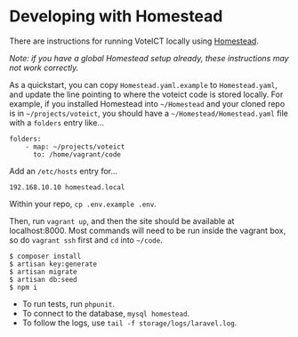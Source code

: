 # Developing with Homestead

There are instructions for running VoteICT locally using [Homestead](https://laravel.com/docs/5.6/homestead).

_Note: if you have a global Homestead setup already, these instructions may not work correctly._

As a quickstart, you can copy `Homestead.yaml.example` to `Homestead.yaml`, and update the line pointing to where the voteict code is stored locally. For example, if you installed Homestead into `~/Homestead` and your cloned repo is in `~/projects/voteict`, you should have a `~/Homestead/Homestead.yaml` file with a `folders` entry like...

```
folders:
    - map: ~/projects/voteict
      to: /home/vagrant/code
```

Add an `/etc/hosts` entry for...

```
192.168.10.10 homestead.local
```

Within your repo, `cp .env.example .env`.

Then, run `vagrant up`, and then the site should be available at localhost:8000. Most commands will need to be run inside the vagrant box, so do `vagrant ssh` first and `cd` into `~/code`.

```
$ composer install
$ artisan key:generate
$ artisan migrate
$ artisan db:seed
$ npm i
```

- To run tests, run `phpunit`.
- To connect to the database, `mysql homestead`.
- To follow the logs, use `tail -f storage/logs/laravel.log`.